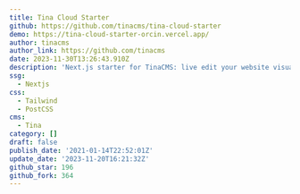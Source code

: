 ```yaml
---
title: Tina Cloud Starter
github: https://github.com/tinacms/tina-cloud-starter
demo: https://tina-cloud-starter-orcin.vercel.app/
author: tinacms
author_link: https://github.com/tinacms
date: 2023-11-30T13:26:43.910Z
description: 'Next.js starter for TinaCMS: live edit your website visually 🪄'
ssg:
  - Nextjs
css:
  - Tailwind
  - PostCSS
cms:
  - Tina
category: []
draft: false
publish_date: '2021-01-14T22:52:01Z'
update_date: '2023-11-20T16:21:32Z'
github_star: 196
github_fork: 364
---
```

